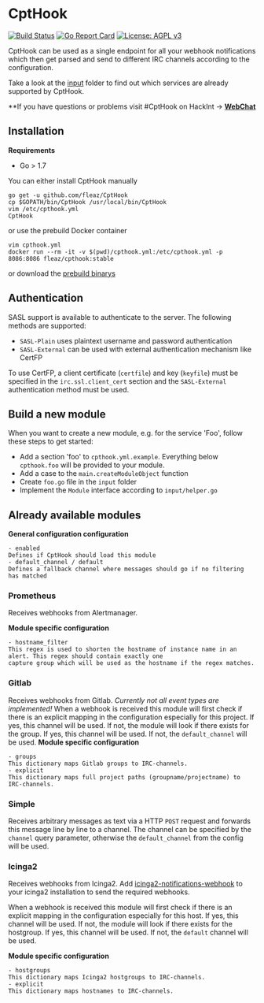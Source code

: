 # CptHook
[![Build Status](https://travis-ci.org/fleaz/CptHook.svg?branch=master)](https://travis-ci.org/fleaz/CptHook)
[![Go Report Card](https://goreportcard.com/badge/github.com/fleaz/CptHook)](https://goreportcard.com/report/github.com/fleaz/CptHook)
[![License: AGPL v3](https://img.shields.io/badge/License-AGPL%20v3-blue.svg)](https://github.com/fleaz/CptHook/blob/master/LICENSE)

CptHook can be used as a single endpoint for all your webhook notifications which then get parsed and send to
different IRC channels according to the configuration.

Take a look at the [input](https://github.com/fleaz/CptHook/tree/master/input) folder to find out which services are
already supported by CptHook.

**If you have questions or problems visit #CptHook on HackInt -> **[WebChat](https://webirc.hackint.org/#irc://irc.hackint.org/#CptHook)**

## Installation

**Requirements**
 * Go > 1.7

You can either install CptHook manually
```
go get -u github.com/fleaz/CptHook
cp $GOPATH/bin/CptHook /usr/local/bin/CptHook
vim /etc/cpthook.yml
CptHook
```

or use the prebuild Docker container

```
vim cpthook.yml
docker run --rm -it -v $(pwd)/cpthook.yml:/etc/cpthook.yml -p 8086:8086 fleaz/cpthook:stable
```

or download the [prebuild binarys](https://github.com/fleaz/CptHook/releases/latest)

## Authentication
SASL support is available to authenticate to the server.
The following methods are supported:
 - `SASL-Plain` uses plaintext username and password authentication
 - `SASL-External` can be used with external authentication mechanism like CertFP

To use CertFP, a client certificate (`certfile`) and key (`keyfile`) must be specified in the `irc.ssl.client_cert`
section and the `SASL-External` authentication method must be used.

## Build a new module
When you want to create a new module, e.g. for the service 'Foo', follow these steps to get started:
  - Add a section 'foo' to `cpthook.yml.example`. Everything below `cpthook.foo` will be provided to your module. 
  - Add a case to the `main.createModuleObject` function
  - Create `foo.go` file in the `input` folder
  - Implement the `Module` interface according to `input/helper.go`

## Already available modules

**General configuration configuration**
```
- enabled
Defines if CptHook should load this module
- default_channel / default
Defines a fallback channel where messages should go if no filtering has matched
```

### Prometheus
Receives webhooks from Alertmanager.

**Module specific configuration**
```
- hostname_filter
This regex is used to shorten the hostname of instance name in an alert. This regex should contain exactly one
capture group which will be used as the hostname if the regex matches.
```

### Gitlab
Receives webhooks from Gitlab. *Currently not all event types are implemented!* When a webhook is received this
module will first check if there is an explicit mapping in the configuration especially for this project. If yes,
this channel will be used. If not, the module will look if there exists for the group. If yes, this channel will be
used. If not, the `default_channel` will be used.
**Module specific configuration**
```
- groups
This dictionary maps Gitlab groups to IRC-channels.
- explicit
This dictionary maps full project paths (groupname/projectname) to IRC-channels.
```

### Simple
Receives arbitrary messages as text via a HTTP `POST` request and forwards this message line by line to a channel.
The channel can be specified by the `channel` query parameter, otherwise the `default_channel` from the config will
be used.

### Icinga2
Receives webhooks from Icinga2. Add [icinga2-notifications-webhook] to your icinga2 installation to send the
required webhooks.

When a webhook is received this module will first check if there is an explicit
mapping in the configuration especially for this host. If yes, this channel will be used. If not, the module will
look if there exists for the hostgroup. If yes, this channel will be used. If not, the `default` channel will be used.

**Module specific configuration**
```
- hostgroups
This dictionary maps Icinga2 hostgroups to IRC-channels.
- explicit
This dictionary maps hostnames to IRC-channels.
```
[icinga2-notifications-webhook]: https://git.s7t.de/ManiacTwister/icinga2-notifications-webhook
